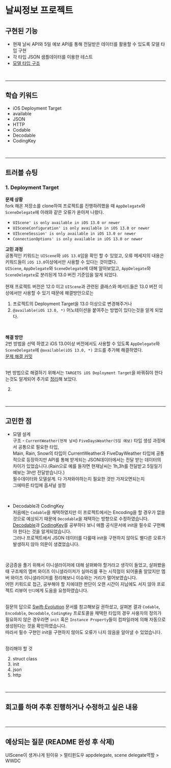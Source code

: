 # 날씨정보 프로젝트
## 구현된 기능
- 현재 날씨 API와 5일 예보 API를 통해 전달받은 데이터를 활용할 수 있도록 모델 타입 구현
- 각 타입 JSON 샘플데이터를 이용한 테스트
- [모델 타입 구조](https://github.com/zziro95/ios-weather-forecast/blob/1-zziro/images/ModelUML.png)
<br>

---
## 학습 키워드
- iOS Deployment Target
- available
- JSON
- HTTP
- Codable
- Decodable
- CodingKey

<br>

---
## 트러블 슈팅
### 1. Deployment Target<br>
**문제 상황**<br>
fork 해온 저장소를 clone하여 프로젝트를 진행하려했을 때 `AppDelegate`와 `SceneDelegate`에 아래와 같은 오류가 쏟아져 나왔다.<br>
 - `UIScene' is only available in iOS 13.0 or newer`
 - `UISceneConfiguration' is only available in iOS 13.0 or newer`
 - `UISceneSession' is only available in iOS 13.0 or newer`
 - `ConnectionOptions' is only available in iOS 13.0 or newer`
 
**고민 과정**<br>
공통적인 키워드는 `UIScene`와 `iOS 13.0`임을 확인 할 수 있었고,  오류 메세지의 내용은 키워드들이 `iOS 13.0`이상에서만 사용할 수 있다는 것이였다. <br>
`UIScene`, `AppDelegate`와 `SceneDelegate`에 대해 알아보았고, `AppDelegate`와 `SceneDelegate`로 분리된게 13.0 버전 기준임을 알게 되었다. <br>
<br>
현재 프로젝트 버전은 12.0 이고 `UIScene`과 관련된 클래스와 메서드들은 13.0 버전 이상에서만 사용할 수 있기 때문에 해결방안으로는  <br>
1. 프로젝트의 Deployment Target을 13.0 이상으로 변경해주거나 <br>
2. `@available(iOS 13.0, *)` 어노테이션을 붙여주는 방법이 있다는것을 알게 되었다. <br>
<br>

**해결 방안**<br>
2번 방법을 선택 하였고 iOS 13.0이상 버전에서도 사용할 수 있도록 `AppDelegate`와 `SceneDelegate`에 `@available(iOS 13.0, *)` 코드를 추가해 해결하였다. <br>
[문제 해결 커밋](https://github.com/zziro95/ios-weather-forecast/commit/98c9aac2c2a74ae7c3c82913abd878418ac720ff) <br>
<br>

1번 방법으로 해결하기 위해서는 `TARGETS iOS Deployment Target`을 바꿔줘야 한다는것도 알게되어 추가로 [정리](https://github.com/zziro95/zzipository/blob/main/iOS/iOS%20Deployment%20Target.md)해 보았다. <br>

2. 
 
 <br>

 ---
## 고민한 점
- 모델 설계 <br>
 구조 - `CurrentWeather(현재 날씨`) `FiveDaysWeather(5일 예보)` 타입 생성 과정에서 공통으로 필요한 타입,<br>
 Main, Rain, Snow의 타입이 CurrentWeather과 FiveDayWeather 타입에 공통적으로 등장하지만 API를 통해 받게되는 JSON데이터에서는 전달 받는 데이터의 차이가 있었습니다.(Rain으로 예를 들자면 현재날씨는 1h,3h를 전달받고 5일일기예보는 3h만 전달받습니다.)<br>
필수데이터와 모델설계. 다 가져와야하는지 필요한 것만 가져오면되는지<br>
그에따른 타입에 옵셔널 설정<br>
<br>

- Decodable과 CodingKey <br>
처음에는 `Codable`을 채택하였지만 이 프로젝트에서는 Encoding을 할 경우가 없을 것으로 예상되기 때문에 `Decodable`을 채택하는 방향으로 수정하였습니다. <br>
[Decodable](https://developer.apple.com/documentation/swift/decodable)과 [CodingKey](https://developer.apple.com/documentation/swift/codingkey)를 공부하다 보니 애플 공식문서에 init을 필수로 구현해야 한다는 것을 알게되었습니다. <br>
그러나 프로젝트에서 JSON 데이터를 다룰때 init을 구현하지 않아도 별다른 오류가 발생하지 않아 의문이 생겼었습니다. <br>
<br>

궁금증을 풀기 위해서 이니셜라이저에 대해 살펴봐야 할거라고 생각이 들었고, 살펴봤을때 구조체의 멤버 와이즈 이니셜라이저가 실마리를 푸는 시작점이 되어줄줄 알았지만 멤버 와이즈 이니셜라이저를 정리해보니 이슈와는 거리가 멀어보였습니다. <br>
어떤 키워드로 접근, 공부해야 할 지에대한 판단이 오랜 시간이 지남에도 서지 않아 프로젝트 리뷰어 `민디`에게 도움을 요청하였습니다. <br>
<br>

질문의 답으로 [Swift-Evolution](https://github.com/apple/swift-evolution/blob/main/proposals/0166-swift-archival-serialization.md) 문서를 참고해보길 권하셨고, 살펴본 결과 `Codable`, `Encodable`, `Decodable`, `CodingKey` 프로토콜을 채택한 타입의 경우 사용자의 정의가 필요하지 않은 경우라면 `init` 혹은 `Instance Property`들이 컴파일러에 의해 자동으로 생성된다는 것을 확인하였습니다. <br>
따라서 필수 구현인 init을 구현하지 않아도 오류가 나지 않음을 알아낼 수 있었습니다. <br>
<br>


 정리해야 할 것 <br>
 
 2. struct class <br>
 3. init <br>
 4. json <br>
 5. http <br>



<br>

---
## 회고를 하며 추후 진행하거나 수정하고 싶은 내용

 <br>

 ---
## 예상되는 질문 (README 완성 후 삭제)
UIScene이 생겨나게 된이유 > 멀티윈도우
appdelegate, scene delegate역할 > WWDC
